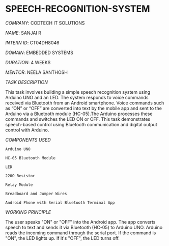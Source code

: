 # SPEECH-RECOGNITION-SYSTEM

*COMPANY*: CODTECH IT SOLUTIONS

*NAME*: SANJAI R

*INTERN ID*: CT04DH8046

*DOMAIN*: EMBEDDED SYSTEMS

*DURATION*: 4 WEEKS

*MENTOR*: NEELA SANTHOSH

*TASK DESCRIPTION*

This task involves building a simple speech recognition system using Arduino UNO and an LED. The system responds to voice commands received via Bluetooth from an Android smartphone. Voice commands such as “ON” or “OFF” are converted into text by the mobile app and sent to the Arduino via a Bluetooth module (HC-05).The Arduino processes these commands and switches the LED ON or OFF. This task demonstrates speech-based control using Bluetooth communication and digital output control with Arduino.

*COMPONENTS USED*

    Arduino UNO

    HC-05 Bluetooth Module

    LED

    220Ω Resistor

    Relay Module

    Breadboard and Jumper Wires

    Android Phone with Serial Bluetooth Terminal App

*WORKING PRINCIPLE*

The user speaks "ON" or "OFF" into the Android app.
The app converts speech to text and sends it via Bluetooth (HC-05) to Arduino UNO.
Arduino reads the incoming command through the serial port.
If the command is "ON", the LED lights up. If it's "OFF", the LED turns off.
